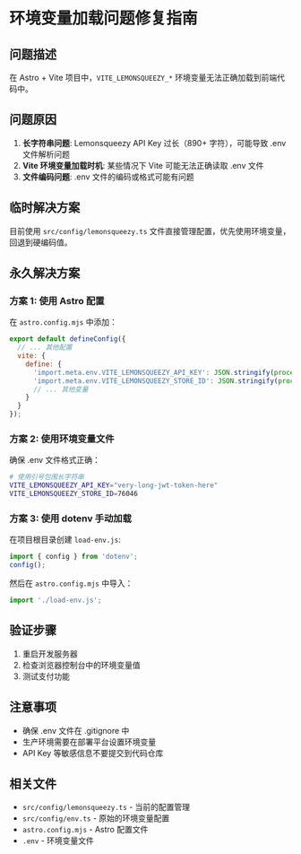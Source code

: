 # 环境变量加载问题修复指南

## 问题描述

在 Astro + Vite 项目中，`VITE_LEMONSQUEEZY_*` 环境变量无法正确加载到前端代码中。

## 问题原因

1. **长字符串问题**: Lemonsqueezy API Key 过长（890+ 字符），可能导致 .env 文件解析问题
2. **Vite 环境变量加载时机**: 某些情况下 Vite 可能无法正确读取 .env 文件
3. **文件编码问题**: .env 文件的编码或格式可能有问题

## 临时解决方案

目前使用 `src/config/lemonsqueezy.ts` 文件直接管理配置，优先使用环境变量，回退到硬编码值。

## 永久解决方案

### 方案 1: 使用 Astro 配置

在 `astro.config.mjs` 中添加：

```javascript
export default defineConfig({
  // ... 其他配置
  vite: {
    define: {
      'import.meta.env.VITE_LEMONSQUEEZY_API_KEY': JSON.stringify(process.env.VITE_LEMONSQUEEZY_API_KEY),
      'import.meta.env.VITE_LEMONSQUEEZY_STORE_ID': JSON.stringify(process.env.VITE_LEMONSQUEEZY_STORE_ID),
      // ... 其他变量
    }
  }
});
```

### 方案 2: 使用环境变量文件

确保 .env 文件格式正确：

```bash
# 使用引号包围长字符串
VITE_LEMONSQUEEZY_API_KEY="very-long-jwt-token-here"
VITE_LEMONSQUEEZY_STORE_ID=76046
```

### 方案 3: 使用 dotenv 手动加载

在项目根目录创建 `load-env.js`:

```javascript
import { config } from 'dotenv';
config();
```

然后在 `astro.config.mjs` 中导入：

```javascript
import './load-env.js';
```

## 验证步骤

1. 重启开发服务器
2. 检查浏览器控制台中的环境变量值
3. 测试支付功能

## 注意事项

- 确保 .env 文件在 .gitignore 中
- 生产环境需要在部署平台设置环境变量
- API Key 等敏感信息不要提交到代码仓库

## 相关文件

- `src/config/lemonsqueezy.ts` - 当前的配置管理
- `src/config/env.ts` - 原始的环境变量配置
- `astro.config.mjs` - Astro 配置文件
- `.env` - 环境变量文件